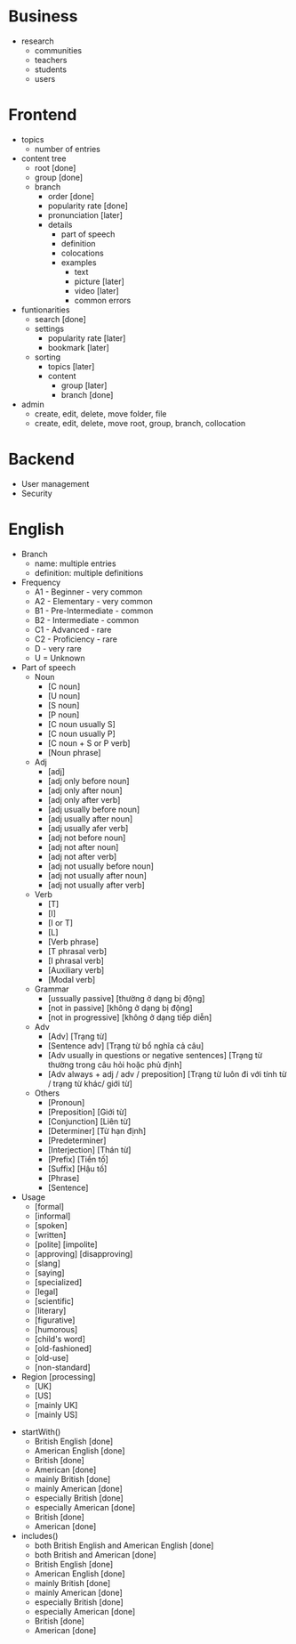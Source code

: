 # Business

-   research
    -   communities
    -   teachers
    -   students
    -   users

# Frontend

-   topics
    -   number of entries
-   content tree
    -   root [done]
    -   group [done]
    -   branch
        -   order [done] <!-- based on frequency -->
        -   popularity rate [done]
        -   pronunciation [later] <!-- US as default -->
        -   details
            -   part of speech
            -   definition
            -   colocations
            -   examples
                -   text
                -   picture [later]
                -   video [later]
                -   common errors
-   funtionarities
    -   search [done]
    -   settings
        -   popularity rate [later]
        -   bookmark [later]
    -   sorting
        -   topics [later]
        -   content
            -   group [later]
            -   branch [done] <!-- based on frequency -->
-   admin
    -   create, edit, delete, move folder, file
    -   create, edit, delete, move root, group, branch, collocation

# Backend

-   User management
-   Security

# English

-   Branch
    -   name: multiple entries
    -   definition: multiple definitions
-   Frequency
    -   A1 - Beginner - very common
    -   A2 - Elementary - very common
    -   B1 - Pre-Intermediate - common
    -   B2 - Intermediate - common
    -   C1 - Advanced - rare
    -   C2 - Proficiency - rare
    -   D - very rare
    -   U = Unknown
-   Part of speech
    -   Noun
        -   [C noun]
        -   [U noun]
        -   [S noun]
        -   [P noun]
        -   [C noun usually S]
        -   [C noun usually P]
        -   [C noun + S or P verb]
        -   [Noun phrase]
    -   Adj
        -   [adj]
        -   [adj only before noun]
        -   [adj only after noun]
        -   [adj only after verb]
        -   [adj usually before noun]
        -   [adj usually after noun]
        -   [adj usually afer verb]
        -   [adj not before noun]
        -   [adj not after noun]
        -   [adj not after verb]
        -   [adj not usually before noun]
        -   [adj not usually after noun]
        -   [adj not usually after verb]
    -   Verb
        -   [T]
        -   [I]
        -   [I or T]
        -   [L] <!-- linking verb -->
        -   [Verb phrase]
        -   [T phrasal verb]
        -   [I phrasal verb]
        -   [Auxiliary verb] <!-- Trợ động từ -->
        -   [Modal verb] <!-- Động từ khuyết thiếu -->
    -   Grammar
        -   [ussually passive] [thường ở dạng bị động]
        -   [not in passive] [không ở dạng bị động]
        -   [not in progressive] [không ở dạng tiếp diễn]
    -   Adv
        -   [Adv] [Trạng từ]
        -   [Sentence adv] [Trạng từ bổ nghĩa cả câu]
        -   [Adv usually in questions or negative sentences] [Trạng từ thường trong câu hỏi hoặc phủ định]
        -   [Adv always + adj / adv / preposition] [Trạng từ luôn đi với tính từ / trạng từ khác/ giới từ]
    -   Others
        -   [Pronoun]
        -   [Preposition] [Giới từ]
        -   [Conjunction] [Liên từ]
        -   [Determiner] [Từ hạn định]
        -   [Predeterminer] <!-- Từ chỉ định -->
        -   [Interjection] [Thán từ]
        -   [Prefix] [Tiền tố]
        -   [Suffix] [Hậu tố]
        -   [Phrase]
        -   [Sentence]
-   Usage <!-- may include especially -->
    -   [formal]
    -   [informal]
    -   [spoken]
    -   [written]
    -   [polite] [impolite]
    -   [approving] [disapproving]
    -   [slang] <!-- done -->
    -   [saying]
    -   [specialized] <!-- done -->
    -   [legal]
    -   [scientific]
    -   [literary] <!-- done -->
    -   [figurative] <!-- done -->
    -   [humorous]
    -   [child's word] <!-- done -->
    -   [old-fashioned] <!-- done -->
    -   [old-use] <!-- done -->
    -   [non-standard] <!-- done -->
-   Region [processing]
    -   [UK] <!-- UK, British -->
    -   [US] <!-- US, American -->
    -   [mainly UK] <!-- mainly UK done | especially UK -->
    -   [mainly US] <!-- mainly US done | especially US -->

<!--------------------------------------------------------------------------------->

-   startWith()
    -   British English [done]
    -   American English [done]
    -   British [done]
    -   American [done]
    -   mainly British [done]
    -   mainly American [done]
    -   especially British [done]
    -   especially American [done]
    -   British [done]
    -   American [done]
-   includes()
    -   both British English and American English [done]
    -   both British and American [done]
    -   British English [done]
    -   American English [done]
    -   mainly British [done]
    -   mainly American [done]
    -   especially British [done]
    -   especially American [done]
    -   British [done]
    -   American [done]
